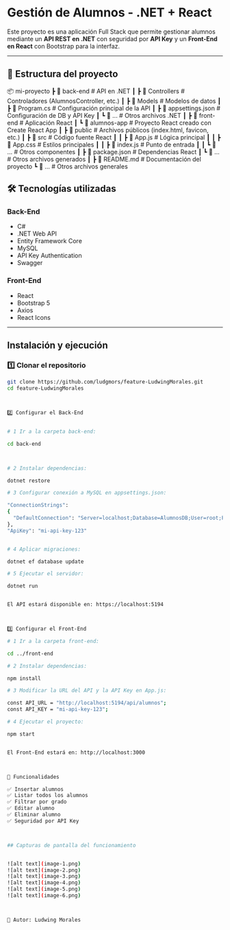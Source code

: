 #  Gestión de Alumnos - .NET + React

Este proyecto es una aplicación Full Stack que permite gestionar alumnos mediante un **API REST en .NET** con seguridad por **API Key** y un **Front-End en React** con Bootstrap para la interfaz.

---

## 📂 Estructura del proyecto


📦 mi-proyecto
┣ 📂 back-end # API en .NET
┃ ┣ 📂 Controllers # Controladores (AlumnosController, etc.)
┃ ┣ 📂 Models # Modelos de datos
┃ ┣ 📜 Program.cs # Configuración principal de la API
┃ ┣ 📜 appsettings.json # Configuración de DB y API Key
┃ ┗ 📜 ... # Otros archivos .NET
┃
┣ 📂 front-end # Aplicación React
┃ ┗ 📂 alumnos-app # Proyecto React creado con Create React App
┃ ┣ 📂 public # Archivos públicos (index.html, favicon, etc.)
┃ ┣ 📂 src # Código fuente React
┃ ┃ ┣ 📜 App.js # Lógica principal
┃ ┃ ┣ 📜 App.css # Estilos principales
┃ ┃ ┣ 📜 index.js # Punto de entrada
┃ ┃ ┗ 📜 ... # Otros componentes
┃ ┣ 📜 package.json # Dependencias React
┃ ┗ 📜 ... # Otros archivos generados
┃
┣ 📜 README.md # Documentación del proyecto
┗ 📜 ... # Otros archivos generales


## 🛠 Tecnologías utilizadas

### Back-End
- C#
- .NET Web API
- Entity Framework Core
- MySQL
- API Key Authentication
- Swagger

### Front-End
- React
- Bootstrap 5
- Axios
- React Icons

---

##  Instalación y ejecución

### 1️⃣ Clonar el repositorio
```bash
git clone https://github.com/ludgmors/feature-LudwingMorales.git
cd feature-LudwingMorales



2️⃣ Configurar el Back-End

 
# 1 Ir a la carpeta back-end:

cd back-end



# 2 Instalar dependencias:

dotnet restore

# 3 Configurar conexión a MySQL en appsettings.json:

"ConnectionStrings": 
{
  "DefaultConnection": "Server=localhost;Database=AlumnosDB;User=root;Password=tu_password;"
},
"ApiKey": "mi-api-key-123"


# 4 Aplicar migraciones:

dotnet ef database update

# 5 Ejecutar el servidor:

dotnet run


El API estará disponible en: https://localhost:5194



3️⃣ Configurar el Front-End

# 1 Ir a la carpeta front-end:

cd ../front-end

# 2 Instalar dependencias:

npm install

# 3 Modificar la URL del API y la API Key en App.js:

const API_URL = "http://localhost:5194/api/alumnos";
const API_KEY = "mi-api-key-123";

# 4 Ejecutar el proyecto:

npm start


El Front-End estará en: http://localhost:3000



🛜 Funcionalidades

✅ Insertar alumnos
✅ Listar todos los alumnos
✅ Filtrar por grado
✅ Editar alumno
✅ Eliminar alumno
✅ Seguridad por API Key



## Capturas de pantalla del funcionamiento 


![alt text](image-1.png)
![alt text](image-2.png)
![alt text](image-3.png)
![alt text](image-4.png)
![alt text](image-5.png)
![alt text](image-6.png)



📧 Autor: Ludwing Morales 
